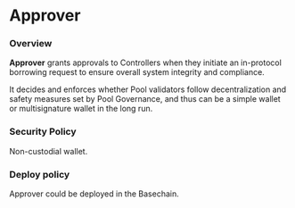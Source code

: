 # Approver

### **Overview**

**Approver** grants approvals to Controllers when they initiate an in-protocol borrowing request to ensure overall system integrity and compliance.

It decides and enforces whether Pool validators follow decentralization and safety measures set by Pool Governance, and thus can be a simple wallet or multisignature wallet in the long run.&#x20;

### Security Policy

Non-custodial wallet.

### Deploy policy

Approver could be deployed in the Basechain.
